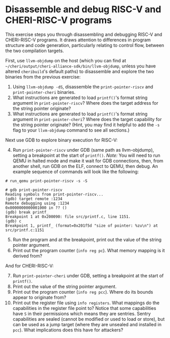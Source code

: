 # Disassemble and debug RISC-V and CHERI-RISC-V programs

This exercise steps you through disassembling and debugging
RISC-V and CHERI-RISC-V programs. It draws attention to differences in
program structure and code generation, particularly relating to control
flow, between the two compilation targets.

First, use `llvm-objdump` on the host (which you can find at
`~/cheri/output/cheri-alliance-sdk/bin/llvm-objdump`, unless you have altered `cheribuild`'s
default paths) to disassemble and explore the two binaries from the previous
exercise:

1. Using `llvm-objdump -dS`, disassemble the `print-pointer-riscv` and
   `print-pointer-cheri` binaries.
2. What instructions are generated to load `printf()`'s format string argument
   in `print-pointer-riscv`? Where does the target address for the string
   pointer originate?
3. What instructions are generated to load `printf()`'s format string argument
   in `print-pointer-cheri`? Where does the target capability for the string
   pointer originate? (Hint, you may find it helpful to add the `-s` flag to
   your `llvm-objdump` command to see all sections.)

Next use GDB to explore binary execution for RISC-V:

4. Run `print-pointer-riscv` under GDB (same path as llvm-objdump),
   setting a breakpoint at the start of `printf()`.
   *Note:* You will need to run QEMU in halted mode and make it wait for GDB
   connections, then, from another shell, run GDB on the ELF, connect to QEMU,
   then debug. An example sequence of commands will look like the following:
```
# run_qemu print-pointer-riscv -s -S

# gdb print-pointer-riscv
Reading symbols from print-pointer-riscv...
(gdb) target remote :1234
Remote debugging using :1234
0x0000000000001000 in ?? ()
(gdb) break printf_
Breakpoint 1 at 0x200090: file src/printf.c, line 1151.
(gdb) c
Breakpoint 1, printf_ (format=0x201f5d "size of pointer: %zu\n") at src/printf.c:1151
```
   <!-- This might want to go in the introductory material -->
5. Run the program and at the breakpoint, print out the value of the
   string pointer argument.
6. Print out the program counter (`info reg pc`).
   What memory mapping is it derived from?

And for CHERI-RISC-V:

7. Run `print-pointer-cheri` under GDB, setting a breakpoint at the start
   of `printf()`.
8. Print out the value of the string pointer argument.
9. Print out the program counter (`info reg pcc`).
    Where do its bounds appear to originate from?
10. Print out the register file using `info registers`.
   What mappings do the capabilities in the register file point to?
   Notice that some capabilities have `S` in their permissions which means they
   are sentries. Sentry capabilities are sealed (cannot be modified or used to
   load or store), but can be used as a jump target (where they are unsealed and
   installed in `pcc`).
   What implications does this have for attackers?
